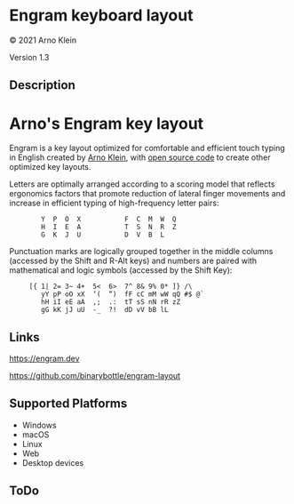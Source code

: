 Engram keyboard layout
======================

© 2021 Arno Klein

Version 1.3

Description
-----------

# Arno's Engram key layout

Engram is a key layout optimized for comfortable and efficient touch typing in English 
created by [Arno Klein](https://binarybottle.com), 
with [open source code](https://github.com/binarybottle/engram) to create other optimized key layouts.

Letters are optimally arranged according to a scoring model that reflects ergonomics factors that promote reduction of lateral finger movements and increase in efficient typing of high-frequency letter pairs: 

            Y  P  O  X           F  C  M  W  Q 
            H  I  E  A           T  S  N  R  Z      
            G  K  J  U           D  V  B  L             

Punctuation marks are logically grouped together in the middle columns (accessed by the Shift and R-Alt keys) and numbers are paired with mathematical and logic symbols (accessed by the Shift Key):

         [{ 1| 2= 3~ 4+  5<  6>  7^ 8& 9% 0* ]} /\
            yY pP oO xX  ‘(  “)  fF cC mM wW qQ #$ @`
            hH iI eE aA  ,;  .:  tT sS nN rR zZ
            gG kK jJ uU  -_  ?!  dD vV bB lL 


Links
-----

https://engram.dev

https://github.com/binarybottle/engram-layout


Supported Platforms
-------------------
 * Windows
 * macOS
 * Linux
 * Web
 * Desktop devices

ToDo
----
